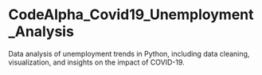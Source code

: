 # CodeAlpha_Covid19_Unemployment_Analysis
Data analysis of unemployment trends in Python, including data cleaning, visualization, and insights on the impact of COVID-19.
